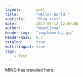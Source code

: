 ```yaml
---
layout:       post
title:        "Hello! World."
subtitle:     "Blog test"
date:         2017-07-12 12:00:00
author:       "NeptLiang"
header-img:   "img/home-bg.jpg"
header-mask:  0.3
catalog:      true
multilingual: true
tags:
    - Test
---
```


MING has traveled here.